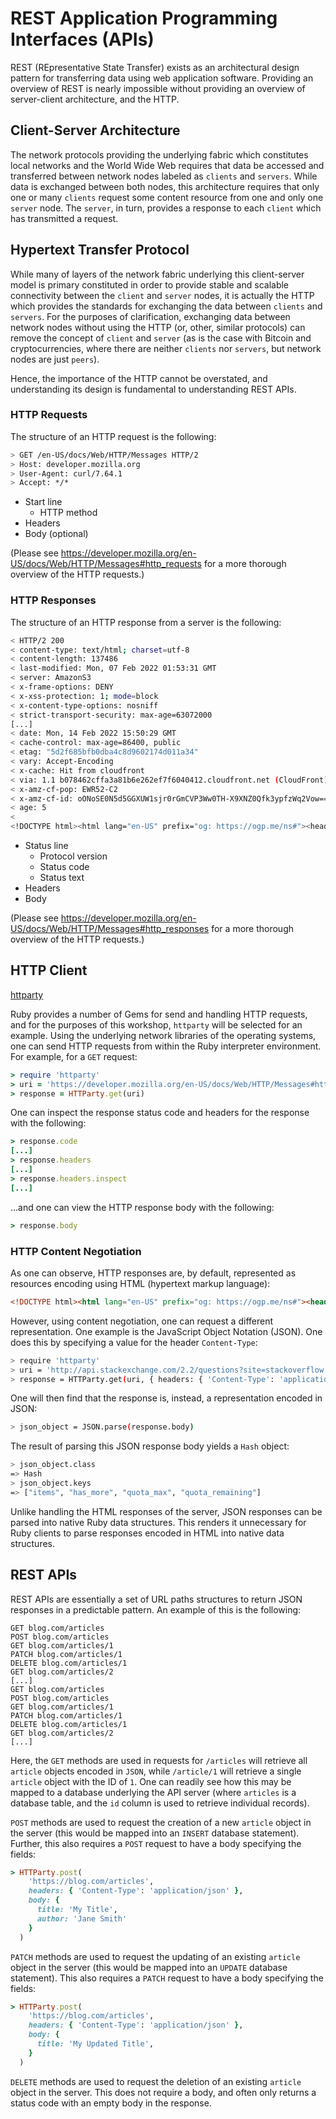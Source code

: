 # REST Application Programming Interfaces (APIs)

REST (REpresentative State Transfer) exists as an architectural design pattern for transferring data using web application software. Providing an overview of REST is nearly impossible without providing an overview of server-client architecture, and the HTTP.

## Client-Server Architecture

The network protocols providing the underlying fabric which constitutes local
networks and the World Wide Web requires that data be accessed and transferred
between network nodes labeled as `clients` and `servers`. While data is
exchanged between both nodes, this architecture requires that only one or many
`clients` request some content resource from one and only one `server` node. The
`server`, in turn, provides a response to each `client` which has transmitted a
request.

## Hypertext Transfer Protocol

While many of layers of the network fabric underlying this client-server model
is primary constituted in order to provide stable and scalable connectivity
between the `client` and `server` nodes, it is actually the HTTP which provides
the standards for exchanging the data between `clients` and `servers`. For the
purposes of clarification, exchanging data between network nodes without using
the HTTP (or, other, similar protocols) can remove the concept of `client` and
`server` (as is the case with Bitcoin and cryptocurrencies, where there are
neither `clients` nor `servers`, but network nodes are just `peers`).

Hence, the importance of the HTTP cannot be overstated, and understanding its
design is fundamental to understanding REST APIs.

### HTTP Requests

The structure of an HTTP request is the following:

```bash
> GET /en-US/docs/Web/HTTP/Messages HTTP/2
> Host: developer.mozilla.org
> User-Agent: curl/7.64.1
> Accept: */*
```

- Start line
  - HTTP method
- Headers
- Body (optional)

(Please see https://developer.mozilla.org/en-US/docs/Web/HTTP/Messages#http_requests for a more thorough overview of the HTTP requests.)

### HTTP Responses

The structure of an HTTP response from a server is the following:

```bash
< HTTP/2 200
< content-type: text/html; charset=utf-8
< content-length: 137486
< last-modified: Mon, 07 Feb 2022 01:53:31 GMT
< server: AmazonS3
< x-frame-options: DENY
< x-xss-protection: 1; mode=block
< x-content-type-options: nosniff
< strict-transport-security: max-age=63072000
[...]
< date: Mon, 14 Feb 2022 15:50:29 GMT
< cache-control: max-age=86400, public
< etag: "5d2f685bfb0dba4c8d9602174d011a34"
< vary: Accept-Encoding
< x-cache: Hit from cloudfront
< via: 1.1 b078462cffa3a81b6e262ef7f6040412.cloudfront.net (CloudFront)
< x-amz-cf-pop: EWR52-C2
< x-amz-cf-id: oONoSE0N5d5GGXUW1sjr0rGmCVP3Ww0TH-X9XNZ0Qfk3ypfzWq2Vow==
< age: 5
<
<!DOCTYPE html><html lang="en-US" prefix="og: https://ogp.me/ns#"><head>[...]
```

- Status line
  - Protocol version
  - Status code
  - Status text
- Headers
- Body

(Please see https://developer.mozilla.org/en-US/docs/Web/HTTP/Messages#http_responses for a more thorough overview of the HTTP requests.)

## HTTP Client
[httparty](https://github.com/jnunemaker/httparty)

Ruby provides a number of Gems for send and handling HTTP requests, and for the
purposes of this workshop, `httparty` will be selected for an example. Using the
underlying network libraries of the operating systems, one can send HTTP requests
from within the Ruby interpreter environment. For example, for a `GET` request:

```ruby
> require 'httparty'
> uri = 'https://developer.mozilla.org/en-US/docs/Web/HTTP/Messages#http_responses'
> response = HTTParty.get(uri)
```

One can inspect the response status code and headers for the response with the following:
```ruby
> response.code
[...]
> response.headers
[...]
> response.headers.inspect
[...]
```

...and one can view the HTTP response body with the following:
```ruby
> response.body
```

### HTTP Content Negotiation

As one can observe, HTTP responses are, by default, represented as resources encoding using HTML (hypertext markup language):

```html
<!DOCTYPE html><html lang="en-US" prefix="og: https://ogp.me/ns#"><head><meta charset="utf-8"><meta name="viewport" content="width=device-width,initial-scale=1"><link rel="icon" href="/favicon-48x48.97046865.png"><link rel="apple-touch-icon" href="/apple-touch-icon.0ea0fa02.png"><meta name="theme-color" content="#ffffff"><link rel="manifest" href="/manifest.56b1cedc.json"><link rel="search" type="application/opensearchdescription+xml" href="/opensearch.xml" title="MDN Web Docs">
```

However, using content negotiation, one can request a different representation. One example is the JavaScript Object Notation (JSON). One does this by specifying a value for the header `Content-Type`:

```bash
> require 'httparty'
> uri = 'http://api.stackexchange.com/2.2/questions?site=stackoverflow'
> response = HTTParty.get(uri, { headers: { 'Content-Type': 'application/json' } })
```

One will then find that the response is, instead, a representation encoded in JSON:

```bash
> json_object = JSON.parse(response.body)
```

The result of parsing this JSON response body yields a `Hash` object:

```bash
> json_object.class
=> Hash
> json_object.keys
=> ["items", "has_more", "quota_max", "quota_remaining"]
```

Unlike handling the HTML responses of the server, JSON responses can be parsed into native Ruby data structures. This renders it unnecessary for Ruby clients to parse responses encoded in HTML into native data structures.

## REST APIs

REST APIs are essentially a set of URL paths structures to return JSON responses in a predictable pattern. An example of this is the following:

```
GET blog.com/articles
POST blog.com/articles
GET blog.com/articles/1
PATCH blog.com/articles/1
DELETE blog.com/articles/1
GET blog.com/articles/2
[...]
GET blog.com/articles
POST blog.com/articles
GET blog.com/articles/1
PATCH blog.com/articles/1
DELETE blog.com/articles/1
GET blog.com/articles/2
[...]
```

Here, the `GET` methods are used in requests for `/articles` will retrieve all
`article` objects encoded in `JSON`, while `/article/1` will retrieve a single `article`
object with the ID of `1`. One can readily see how this may be mapped to a
database underlying the API server (where `articles` is a database table, and the
`id` column is used to retrieve individual records).

`POST` methods are used to request the creation of a new `article` object in the
server (this would be mapped into an `INSERT` database statement). Further, this
also requires a `POST` request to have a body specifying the fields:

```ruby
> HTTParty.post(
    'https://blog.com/articles',
    headers: { 'Content-Type': 'application/json' },
    body: {
      title: 'My Title',
      author: 'Jane Smith'
    }
  )
```

`PATCH` methods are used to request the updating of an existing `article` object in the
server (this would be mapped into an `UPDATE` database statement). This also requires
a `PATCH` request to have a body specifying the fields:

```ruby
> HTTParty.post(
    'https://blog.com/articles',
    headers: { 'Content-Type': 'application/json' },
    body: {
      title: 'My Updated Title',
    }
  )
```

`DELETE` methods are used to request the deletion of an existing `article` object in the
server. This does not require a body, and often only returns a status code with
an empty body in the response.
